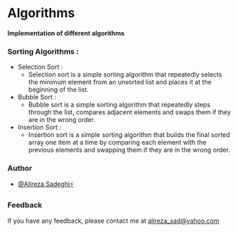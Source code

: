 # Algorithms
#### Implementation of different algorithms
####
####
### Sorting Algorithms :
 * Selection Sort : 
    - Selection sort is a simple sorting algorithm that repeatedly selects the minimum element from an unsorted  list and places it at the beginning of the list.
* Bubble Sort :
    - Bubble sort is a simple sorting algorithm that repeatedly steps through the list, compares adjacent elements and swaps them if they are in the wrong order.
* Insertion Sort :
    - Insertion sort is a simple sorting algorithm that builds the final sorted array one item at a time by comparing each element with the previous elements and swapping them if they are in the wrong order.

### Author

- [@Alireza Sadeghi⚡](https://github.com/alireza-sadeghii)

### Feedback

If you have any feedback, please contact me at alireza_sad@yahoo.com


   [SystemC]: <https://github.com/accellera-official/systemc>
